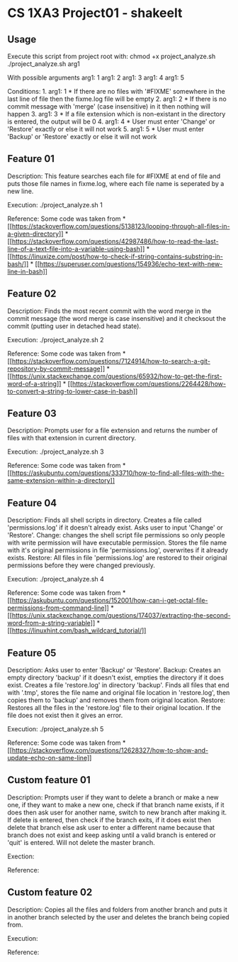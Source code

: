 # CS 1XA3 Project01 - shakeelt

## Usage

   Execute this script from project root with:
      chmod +x project_analyze.sh
      ./project_analyze.sh arg1

   With possible arguments
      arg1: 1
      arg1: 2
      arg1: 3
      arg1: 4
      arg1: 5

   Conditions:
      1. arg1: 1
         * If there are no files with '#FIXME' somewhere in the last line of file then the fixme.log
           file will be empty
      2. arg1: 2
         * If there is no commit message with 'merge' (case insensitive) in it then nothing will 
           happen
      3. arg1: 3
         * If a file extension which is non-existant in the directory is entered, the output will be 0
      4. arg1: 4
	 * User must enter 'Change' or 'Restore' exactly or else it will not work
      5. arg1: 5
	 * User must enter 'Backup' or 'Restore' exactly or else it will not work

## Feature 01

   Description: This feature searches each file for #FIXME at end of file and puts those file names in
                fixme.log, where each file name is seperated by a new line.

   Execution: ./project_analyze.sh 1

   Reference: Some code was taken from 
              * [[https://stackoverflow.com/questions/5138123/looping-through-all-files-in-a-given-directory]]
              * [[https://stackoverflow.com/questions/42987486/how-to-read-the-last-line-of-a-text-file-into-a-variable-using-bash]]
              * [[https://linuxize.com/post/how-to-check-if-string-contains-substring-in-bash/]]
              * [[https://superuser.com/questions/154936/echo-text-with-new-line-in-bash]]

## Feature 02

   Description: Finds the most recent commit with the word merge in the commit message 
	        (the word merge is case insensitive) and it checksout the commit
		(putting user in detached head state).

   Execution: ./project_analyze.sh 2

   Reference: Some code was taken from 
              * [[https://stackoverflow.com/questions/7124914/how-to-search-a-git-repository-by-commit-message]]
              * [[https://unix.stackexchange.com/questions/65932/how-to-get-the-first-word-of-a-string]]
              * [[https://stackoverflow.com/questions/2264428/how-to-convert-a-string-to-lower-case-in-bash]]

## Feature 03

   Description: Prompts user for a file extension and returns the number of files with that extension 
		in current directory.

   Execution: ./project_analyze.sh 3

   Reference: Some code was taken from 
              * [[https://askubuntu.com/questions/333710/how-to-find-all-files-with-the-same-extension-within-a-directory]]

## Feature 04

   Description: Finds all shell scripts in directory. Creates a file called 'permissions.log' if it 
                doesn't already exist. Asks user to input 'Change' or 'Restore'.
		Change: changes the shell script file permissions so only people with write permission
			will have executable permission. Stores the file name with it's original
			permissions in file 'permissions.log', overwrites if it already exists.
		Restore: All files in file 'permissions.log' are restored to their original
			 permissions before they were changed previously.

   Execution: ./project_analyze.sh 4

   Reference: Some code was taken from
	      * [[https://askubuntu.com/questions/152001/how-can-i-get-octal-file-permissions-from-command-line]]
	      * [[https://unix.stackexchange.com/questions/174037/extracting-the-second-word-from-a-string-variable]]
	      * [[https://linuxhint.com/bash_wildcard_tutorial/]]
 
## Feature 05

   Description: Asks user to enter 'Backup' or 'Restore'.
		Backup: Creates an empty directory 'backup' if it doesn't exist, empties the directory
			if it does exist. Creates a file 'restore.log' in directory 'backup'. Finds 
			all files that end with '.tmp', stores the file name and original file
			location in 'restore.log', then copies them to 'backup' and removes them from
			original location.
		Restore: Restores all the files in the 'restore.log' file to their original location.
			 If the file does not exist then it gives an error. 

   Execution: ./project_analyze.sh 5

   Reference: Some code was taken from
	      * [[https://stackoverflow.com/questions/12628327/how-to-show-and-update-echo-on-same-line]]

## Custom feature 01

   Description: Prompts user if they want to delete a branch or make a new one, if they want to make 
                a new one, check if that branch name exists, if it does then ask user for another 
                name, switch to new branch after making it. If delete is entered, then check if the 
                branch exits, if it does exist then delete that branch else ask user to enter a 
                different name because that branch does not exist and keep asking until a valid 
                branch is entered or 'quit' is entered. Will not delete the master branch.

   Exection: 

   Reference: 

## Custom feature 02

   Description: Copies all the files and folders from another branch and puts it in another branch 
                selected by the user and deletes the branch being copied from.

   Execution: 

   Reference: 
